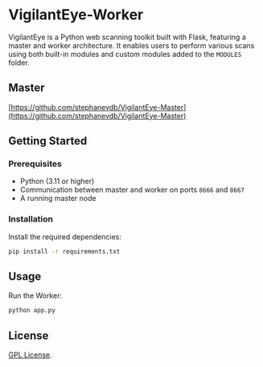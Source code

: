 # VigilantEye-Worker

VigilantEye is a Python web scanning toolkit built with Flask, featuring a master and worker architecture. It enables users to perform various scans using both built-in modules and custom modules added to the `MODULES` folder.

## Master
[https://github.com/stephanevdb/VigilantEye-Master](https://github.com/stephanevdb/VigilantEye-Master)

## Getting Started

### Prerequisites

- Python (3.11 or higher)
- Communication between master and worker on ports `8666` and `8667`
- A running master node

### Installation

Install the required dependencies:

```bash
pip install -r requirements.txt
```

## Usage

Run the Worker:

```bash
python app.py
```





## License

[GPL License](LICENSE).